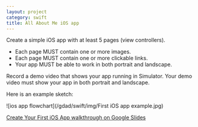 ```yaml
---
layout: project
category: swift
title: All About Me iOS app
---
```


Create a simple iOS app with at least 5 pages (view controllers).

  - Each page MUST contain one or more images.
  - Each page MUST contain one or more clickable links.
  - Your app MUST be able to work in both portrait and landscape.

Record a demo video that shows your app running in Simulator. Your demo video must show your app in both portrait and landscape.

Here is an example sketch:

![ios app flowchart](/gdad/swift/img/First iOS app example.jpg)

[Create Your First iOS App walkthrough on Google Slides](https://docs.google.com/presentation/d/e/2PACX-1vQjdlP7T0J4jfScFZJhlN0GYtLn3rCKPqqWmD30iUXzUuSwKe9TAfe00qpiyA_wnqztrkAIt1k0-muQ/pub?start=false&loop=false&delayms=3000&slide=id.p)
